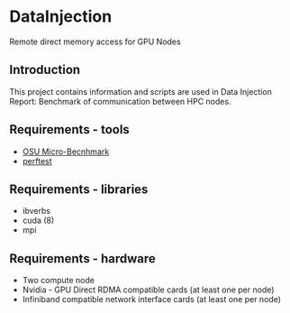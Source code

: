 # DataInjection
Remote direct memory access for GPU Nodes 

## Introduction

This project contains information and scripts are used in Data Injection Report: Benchmark of communication between HPC nodes.

## Requirements - tools

* [OSU Micro-Becnhmark](http://mvapich.cse.ohio-state.edu/static/media/mvapich/README-OMB.txt)
* [perftest](https://github.com/lsgunth/perftest/blob/master/README)

## Requirements - libraries

* ibverbs
* cuda (8)
* mpi

## Requirements - hardware

* Two compute node
* Nvidia - GPU Direct RDMA compatible cards (at least one per node) 
* Infiniband compatible network interface cards (at least one per node) 
